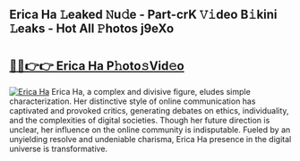 ## Erica Ha 𝙻eaked 𝙽u𝚍e - Part-crK 𝚅𝚒deo B𝚒kini 𝙻eaks - Hot All 𝙿hotos j9eXo

# <h2><a href="http://ld2o47.urlbe.top/?page=Erica+Ha">🔗🔗👉👉 Erica Ha P𝚑oto𝚜Vid𝚎o</a></h2>

[![Erica Ha](https://i.imgur.com/eBuTRDB.gif)](http://ld2o47.urlbe.top/?page=Erica+Ha)
Erica Ha, a complex and divisive figure, eludes simple characterization. Her distinctive style of online communication has captivated and provoked critics, generating debates on ethics, individuality, and the complexities of digital societies. Though her future direction is unclear, her influence on the online community is indisputable. Fueled by an unyielding resolve and undeniable charisma, Erica Ha presence in the digital universe is transformative.
